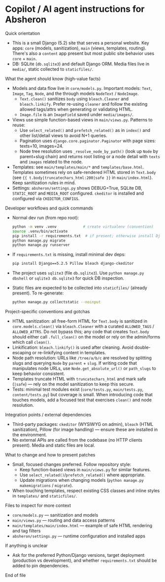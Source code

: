 # Copilot / AI agent instructions for Absheron

Quick orientation
- This is a small Django (5.2) site that serves a personal website. Key apps: `core` (models, sanitization), `main` (views, templates, routing). There's also a `content` app present but most public site behavior uses `core` + `main`.
- DB: SQLite (`db.sqlite3`) and default Django ORM. Media files live in `media/`, static collected to `staticfiles/`.

What the agent should know (high-value facts)
- Models and data flow live in `core/models.py`. Important models: `Text`, `Image`, `Tag`, `Node`, and the through models `NodeText` / `NodeImage`.
  - `Text.clean()` sanitizes `body` using `bleach.Cleaner` and `bleach.linkify`. Prefer re-using `cleaner` and follow the existing allowed tags/attrs when generating or validating HTML.
  - `Image.file` is an `ImageField` saved under `media/images/`.
- Views use simple function-based views in `main/views.py`. Patterns to reuse:
  - Use `select_related()` and `prefetch_related()` as in `index()` and other list/detail views to avoid N+1 queries.
  - Pagination uses `django.core.paginator.Paginator` with page sizes: texts=10, images=24.
  - Node tree resolution uses `_resolve_node_by_path()` (look up `Node` by parent+slug chain) and returns root listing or a node detail with `texts` and `images` related to the node.
- Templates: see `main/templates/main/*` and `templates/base.html`. Templates sometimes rely on safe-rendered HTML stored in `Text.body` (see `{{ t.body|truncatechars_html:200|safe }}` in `main/index.html`). Keep sanitization rules in mind.
- Settings: `absheron/settings.py` shows DEBUG=True, SQLite DB, `STATIC_ROOT` and `MEDIA_ROOT` configured. `ckeditor` is installed and configured via `CKEDITOR_CONFIGS`.

Developer workflows and quick commands
- Normal dev run (from repo root):

  ```bash
  python -m venv .venv            # create virtualenv (convention)
  source .venv/bin/activate
  pip install -r requirements.txt  # if present; otherwise install Django and Pillow, bleach, ckeditor
  python manage.py migrate
  python manage.py runserver
  ```

- If `requirements.txt` is missing, install minimal dev deps:

  ```bash
  pip install Django==5.2.5 Pillow bleach django-ckeditor
  ```

- The project uses `sqlite3` (file `db.sqlite3`). Use `python manage.py dbshell` or `sqlite3 db.sqlite3` for quick DB inspection.
- Static files are expected to be collected into `staticfiles/` (already present). To re-generate:

  ```bash
  python manage.py collectstatic --noinput
  ```

Project-specific conventions and gotchas
- HTML sanitization: all free-form HTML for `Text.body` is sanitized in `core.models.clean()` via `bleach.Cleaner` with a curated `ALLOWED_TAGS` / `ALLOWED_ATTRS`. Do not bypass this; any code that creates `Text.body` should either call `.full_clean()` on the model or rely on the admin/forms which call `clean()`.
- Linkification: `bleach.linkify()` is used after cleaning. Avoid double-escaping or re-linkifying content in templates.
- Node path resolution: URLs like `/tree/a/b/c` are resolved by splitting slugs and querying `Node` by `parent` + `slug`. If writing code that manipulates node URLs, use `Node.get_absolute_url()` or `path_slugs` to keep behavior consistent.
- Templates truncate HTML with `truncatechars_html` and mark safe (`|safe`) — rely on the model sanitization to keep this secure.
- Tests: minimal test modules exist (`core/tests.py`, `main/tests.py`, `content/tests.py`) but coverage is small. When introducing code that touches models, add a focused test that exercises `clean()` and node resolution.

Integration points / external dependencies
- Third-party packages: `ckeditor` (WYSIWYG on admin), `bleach` (HTML sanitization), Pillow (for image handling) — ensure these are installed in the environment.
- No external APIs are called from the codebase (no HTTP clients present). Media and static files are local.

What to change and how to present patches
- Small, focused changes preferred. Follow repository style:
  - Keep function-based views in `main/views.py` for similar features.
  - Use `select_related()`/`prefetch_related()` where appropriate.
  - Update migrations when changing models (`python manage.py makemigrations` / `migrate`).
- When touching templates, respect existing CSS classes and inline styles in `templates/` and `staticfiles/`.

Files to inspect for more context
- `core/models.py` — sanitization and models
- `main/views.py` — routing and data access patterns
- `main/templates/main/index.html` — example of safe HTML rendering and tag filters
- `absheron/settings.py` — runtime configuration and installed apps

If anything is unclear
- Ask for the preferred Python/Django versions, target deployment (production vs development), and whether `requirements.txt` should be added to pin dependencies.

End of file
